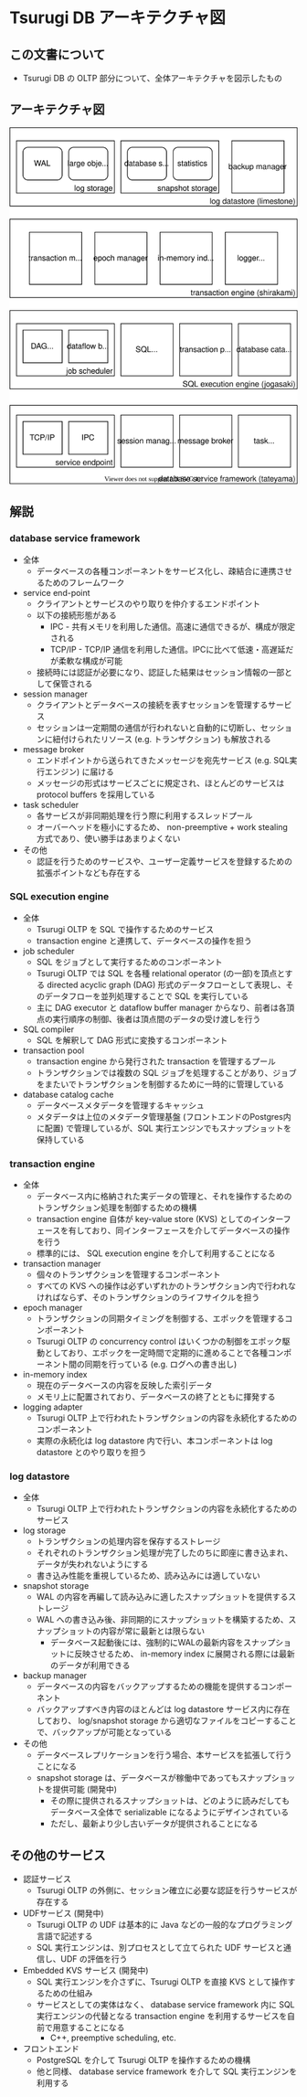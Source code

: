 # Tsurugi DB アーキテクチャ図

## この文書について

* Tsurugi DB の OLTP 部分について、全体アーキテクチャを図示したもの

## アーキテクチャ図

![all](./arch-diagram/all.drawio.svg)

## 解説

### database service framework

* 全体
  * データベースの各種コンポーネントをサービス化し、疎結合に連携させるためのフレームワーク
* service end-point
  * クライアントとサービスのやり取りを仲介するエンドポイント
  * 以下の接続形態がある
    * IPC - 共有メモリを利用した通信。高速に通信できるが、構成が限定される
    * TCP/IP - TCP/IP 通信を利用した通信。IPCに比べて低速・高遅延だが柔軟な構成が可能
  * 接続時には認証が必要になり、認証した結果はセッション情報の一部として保管される
* session manager
  * クライアントとデータベースの接続を表すセッションを管理するサービス
  * セッションは一定期間の通信が行われないと自動的に切断し、セッションに紐付けられたリソース (e.g. トランザクション) も解放される
* message broker
  * エンドポイントから送られてきたメッセージを宛先サービス (e.g. SQL実行エンジン) に届ける
  * メッセージの形式はサービスごとに規定され、ほとんどのサービスは protocol buffers を採用している
* task scheduler
  * 各サービスが非同期処理を行う際に利用するスレッドプール
  * オーバーヘッドを極小にするため、 non-preemptive + work stealing 方式であり、使い勝手はあまりよくない
* その他
  * 認証を行うためのサービスや、ユーザー定義サービスを登録するための拡張ポイントなども存在する

### SQL execution engine

* 全体
  * Tsurugi OLTP を SQL で操作するためのサービス
  * transaction engine と連携して、データベースの操作を担う
* job scheduler
  * SQL をジョブとして実行するためのコンポーネント
  * Tsurugi OLTP では SQL を各種 relational operator (の一部)を頂点とする directed acyclic graph (DAG) 形式のデータフローとして表現し、そのデータフローを並列処理することで SQL を実行している
  * 主に DAG executor と dataflow buffer manager からなり、前者は各頂点の実行順序の制御、後者は頂点間のデータの受け渡しを行う
* SQL compiler
  * SQL を解釈して DAG 形式に変換するコンポーネント
* transaction pool
  * transaction engine から発行された transaction を管理するプール
  * トランザクションでは複数の SQL ジョブを処理することがあり、ジョブをまたいでトランザクションを制御するために一時的に管理している
* database catalog cache
  * データベースメタデータを管理するキャッシュ
  * メタデータは上位のメタデータ管理基盤 (フロントエンドのPostgres内に配置) で管理しているが、SQL 実行エンジンでもスナップショットを保持している

### transaction engine

* 全体
  * データベース内に格納された実データの管理と、それを操作するためのトランザクション処理を制御するための機構
  * transaction engine 自体が key-value store (KVS) としてのインターフェースを有しており、同インターフェースを介してデータベースの操作を行う
  * 標準的には、 SQL execution engine を介して利用することになる
* transaction manager
  * 個々のトランザクションを管理するコンポーネント
  * すべての KVS への操作は必ずいずれかのトランザクション内で行われなければならず、そのトランザクションのライフサイクルを担う
* epoch manager
  * トランザクションの同期タイミングを制御する、エポックを管理するコンポーネント
  * Tsurugi OLTP の concurrency control はいくつかの制御をエポック駆動としており、エポックを一定時間で定期的に進めることで各種コンポーネント間の同期を行っている (e.g. ログへの書き出し)
* in-memory index
  * 現在のデータベースの内容を反映した索引データ
  * メモリ上に配置されており、データベースの終了とともに揮発する
* logging adapter
  * Tsurugi OLTP 上で行われたトランザクションの内容を永続化するためのコンポーネント
  * 実際の永続化は log datastore 内で行い、本コンポーネントは log datastore とのやり取りを担う

### log datastore

* 全体
  * Tsurugi OLTP 上で行われたトランザクションの内容を永続化するためのサービス
* log storage
  * トランザクションの処理内容を保存するストレージ
  * それぞれのトランザクション処理が完了したのちに即座に書き込まれ、データが失われないようにする
  * 書き込み性能を重視しているため、読み込みには適していない
* snapshot storage
  * WAL の内容を再編して読み込みに適したスナップショットを提供するストレージ
  * WAL への書き込み後、非同期的にスナップショットを構築するため、スナップショットの内容が常に最新とは限らない
    * データベース起動後には、強制的にWALの最新内容をスナップショットに反映させるため、 in-memory index に展開される際には最新のデータが利用できる
* backup manager
  * データベースの内容をバックアップするための機能を提供するコンポーネント
  * バックアップすべき内容のほとんどは log datastore サービス内に存在しており、 log/snapshot storage から適切なファイルをコピーすることで、バックアップが可能となっている
* その他
  * データベースレプリケーションを行う場合、本サービスを拡張して行うことになる
  * snapshot storage は、データベースが稼働中であってもスナップショットを提供可能 (開発中)
    * その際に提供されるスナップショットは、どのように読みだしてもデータベース全体で serializable になるようにデザインされている
    * ただし、最新より少し古いデータが提供されることになる

## その他のサービス

* 認証サービス
  * Tsurugi OLTP の外側に、セッション確立に必要な認証を行うサービスが存在する
* UDFサービス (開発中)
  * Tsurugi OLTP の UDF は基本的に Java などの一般的なプログラミング言語で記述する
  * SQL 実行エンジンは、別プロセスとして立てられた UDF サービスと通信し、UDF の評価を行う
* Embedded KVS サービス (開発中)
  * SQL 実行エンジンを介さずに、Tsurugi OLTP を直接 KVS として操作するための仕組み
  * サービスとしての実体はなく、 database service framework 内に SQL 実行エンジンの代替となる transaction engine を利用するサービスを自前で用意することになる
    * C++, preemptive scheduling, etc.
* フロントエンド
  * PostgreSQL を介して Tsurugi OLTP を操作するための機構
  * 他と同様、 database service framework を介して SQL 実行エンジンを利用する
